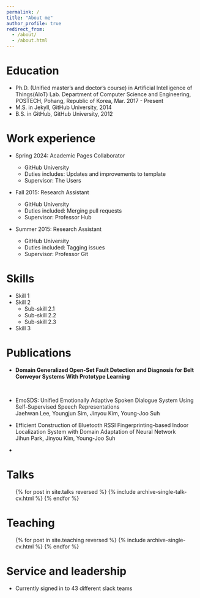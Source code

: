 ```yaml
---
permalink: /
title: "About me"
author_profile: true
redirect_from: 
  - /about/
  - /about.html
---
```


Education
======
* Ph.D. (Unified master’s and doctor’s course) in Artificial Intelligence of Things(AIoT) Lab. Department of Computer Science and Engineering, POSTECH, Pohang, Republic of Korea, Mar. 2017 - Present
* M.S. in Jekyll, GitHub University, 2014
* B.S. in GitHub, GitHub University, 2012

Work experience
======
* Spring 2024: Academic Pages Collaborator
  * GitHub University
  * Duties includes: Updates and improvements to template
  * Supervisor: The Users

* Fall 2015: Research Assistant
  * GitHub University
  * Duties included: Merging pull requests
  * Supervisor: Professor Hub

* Summer 2015: Research Assistant
  * GitHub University
  * Duties included: Tagging issues
  * Supervisor: Professor Git
  
Skills
======
* Skill 1
* Skill 2
  * Sub-skill 2.1
  * Sub-skill 2.2
  * Sub-skill 2.3
* Skill 3

Publications
======
* <P><B>Domain Generalized Open-Set Fault Detection and Diagnosis for Belt Conveyor Systems With Prototype Learning </B></P> <br />

* EmoSDS: Unified Emotionally Adaptive Spoken Dialogue System Using Self-Supervised Speech Representations <br />
Jaehwan Lee, Youngjun Sim, Jinyou Kim, Young-Joo Suh
* Efficient Construction of Bluetooth RSSI Fingerprinting-based Indoor Localization System with Domain Adaptation of Neural Network <br />
Jihun Park, Jinyou Kim, Young-Joo Suh
* 
  
Talks
======
  <ul>{% for post in site.talks reversed %}
    {% include archive-single-talk-cv.html  %}
  {% endfor %}</ul>
  
Teaching
======
  <ul>{% for post in site.teaching reversed %}
    {% include archive-single-cv.html %}
  {% endfor %}</ul>
  
Service and leadership
======
* Currently signed in to 43 different slack teams
